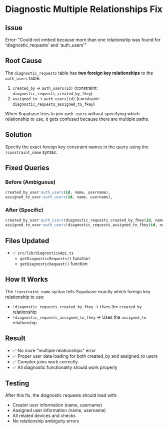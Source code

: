 # Diagnostic Multiple Relationships Fix

## Issue
Error: "Could not embed because more than one relationship was found for 'diagnostic_requests' and 'auth_users'"

## Root Cause
The `diagnostic_requests` table has **two foreign key relationships** to the `auth_users` table:
1. `created_by` → `auth_users(id)` (constraint: `diagnostic_requests_created_by_fkey`)
2. `assigned_to` → `auth_users(id)` (constraint: `diagnostic_requests_assigned_to_fkey`)

When Supabase tries to join `auth_users` without specifying which relationship to use, it gets confused because there are multiple paths.

## Solution
Specify the exact foreign key constraint names in the query using the `!constraint_name` syntax.

## Fixed Queries

### Before (Ambiguous)
```sql
created_by_user:auth_users(id, name, username),
assigned_to_user:auth_users(id, name, username),
```

### After (Specific)
```sql
created_by_user:auth_users!diagnostic_requests_created_by_fkey(id, name, username),
assigned_to_user:auth_users!diagnostic_requests_assigned_to_fkey(id, name, username),
```

## Files Updated
- ✅ `src/lib/diagnosticsApi.ts`
  - `getDiagnosticRequests()` function
  - `getDiagnosticRequest()` function

## How It Works
The `!constraint_name` syntax tells Supabase exactly which foreign key relationship to use:
- `!diagnostic_requests_created_by_fkey` → Uses the `created_by` relationship
- `!diagnostic_requests_assigned_to_fkey` → Uses the `assigned_to` relationship

## Result
- ✅ No more "multiple relationships" error
- ✅ Proper user data loading for both created_by and assigned_to users
- ✅ Complex joins work correctly
- ✅ All diagnostic functionality should work properly

## Testing
After this fix, the diagnostic requests should load with:
- Creator user information (name, username)
- Assigned user information (name, username)
- All related devices and checks
- No relationship ambiguity errors










